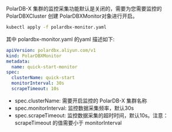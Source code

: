 PolarDB-X 集群的监控采集功能默认是关闭的，需要为您需要监控的 PolarDBXCluster 创建 PolarDBXMonitor对象进行开启。

```bash
kubectl apply -f polardbx-monitor.yaml
```

其中 polardbx-monitor.yaml 的yaml 描述如下:

```yaml
apiVersion: polardbx.aliyun.com/v1
kind: PolarDBXMonitor
metadata:
  name: quick-start-monitor
spec:
  clusterName: quick-start
  monitorInterval: 30s
  scrapeTimeout: 10s
```

- spec.clusterName: 需要开启监控的 PolarDB-X 集群名称
- spec.monitorInterval: 监控数据采集频率，默认30s
- spec.scrapeTimeout: 监控数据采集的超时时间，默认10s。注意：scrapeTimeout 的值需要小于 monitorInterval


